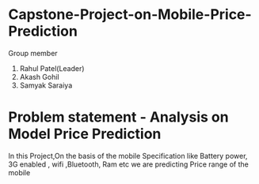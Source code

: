 # Capstone-Project-on-Mobile-Price-Prediction

Group member
1. Rahul Patel(Leader)
2. Akash Gohil
3. Samyak Saraiya

# Problem statement - Analysis on Model Price Prediction

In this Project,On the basis of the mobile Specification like Battery power, 3G enabled , wifi ,Bluetooth, Ram etc we are predicting Price range of the mobile
